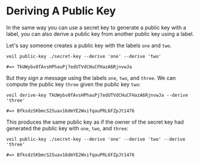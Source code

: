 # Deriving A Public Key

In the same way you can use a secret key to generate a public key with a label, you can also derive a public key from
another public key using a label.

Let's say someone creates a public key with the labels `one` and `two`.

```shell
veil public-key ./secret-key --derive 'one' --derive 'two'

#=> TkUWybv8fAvsHPhauPj7edUTVdCHuCFHazA6RjnvwJa
```

But they sign a message using the labels `one`, `two`, and `three`. We can compute the public key `three` given the
public key `two`:

```shell
veil derive-key TkUWybv8fAvsHPhauPj7edUTVdCHuCFHazA6RjnvwJa --derive 'three'

#=> BfksdzSKbmcS2Suav16dmYE2WxifqauPRL6FZpJt1476
```

This produces the same public key as if the owner of the secret key had generated the public key with `one`, `two`, and
`three`:

```shell
veil public-key ./secret-key --derive 'one' --derive 'two' --derive 'three'

#=> BfksdzSKbmcS2Suav16dmYE2WxifqauPRL6FZpJt1476
```
